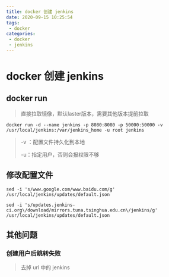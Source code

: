 ```yaml
---
title: docker 创建 jenkins
date: 2020-09-15 10:25:54
tags: 
 - docker
categories: 
 - docker
 - jenkins
---
```

# docker 创建 jenkins

## docker run

> 直接拉取镜像，默认laster版本，需要其他版本提前拉取

```
docker run -d --name jenkins -p 8080:8080 -p 50000:50000 -v /usr/local/jenkins:/var/jenkins_home -u root jenkins

```

> -v ：配置文件持久化到本地
>
> -u：指定用户，否则会报权限不够 

## 修改配置文件

```shell
sed -i 's/www.google.com/www.baidu.com/g' /usr/local/jenkins/updates/default.json

sed -i 's/updates.jenkins-ci.org\/download/mirrors.tuna.tsinghua.edu.cn\/jenkins/g' /usr/local/jenkins/updates/default.json
```

## 其他问题

### 创建用户后跳转失败

> 去掉 url 中的 jenkins